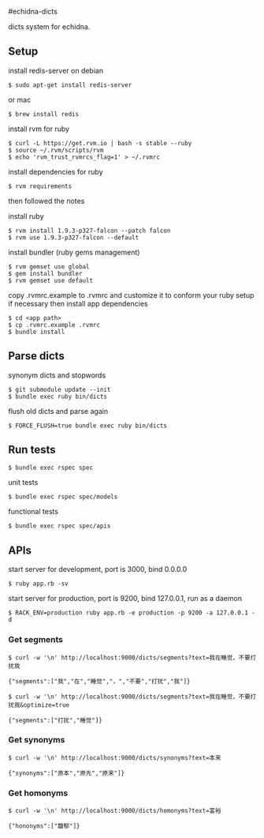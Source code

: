 #echidna-dicts

dicts system for echidna.

## Setup

install redis-server on debian

```
$ sudo apt-get install redis-server
```

or mac

```
$ brew install redis
```

install rvm for ruby

```
$ curl -L https://get.rvm.io | bash -s stable --ruby
$ source ~/.rvm/scripts/rvm
$ echo 'rvm_trust_rvmrcs_flag=1' > ~/.rvmrc
```

install dependencies for ruby

```
$ rvm requirements
```

then followed the notes

install ruby

```
$ rvm install 1.9.3-p327-falcon --patch falcon
$ rvm use 1.9.3-p327-falcon --default
```

install bundler (ruby gems management)

```
$ rvm gemset use global
$ gem install bundler
$ rvm gemset use default
```

copy .rvmrc.example to .rvmrc and customize it to conform your ruby setup if necessary
then install app dependencies

```
$ cd <app path>
$ cp .rvmrc.example .rvmrc
$ bundle install
```

## Parse dicts

synonym dicts and stopwords

```
$ git submodule update --init
$ bundle exec ruby bin/dicts
```
flush old dicts and parse again

```
$ FORCE_FLUSH=true bundle exec ruby bin/dicts
```

## Run tests

```
$ bundle exec rspec spec
```

unit tests

```
$ bundle exec rspec spec/models
```

functional tests

```
$ bundle exec rspec spec/apis
```

## APIs

start server for development, port is 3000, bind 0.0.0.0

```
$ ruby app.rb -sv
```

start server for production, port is 9200, bind 127.0.0.1, run as a daemon

```
$ RACK_ENV=production ruby app.rb -e production -p 9200 -a 127.0.0.1 -d
```

### Get segments

```
$ curl -w '\n' http://localhost:9000/dicts/segments?text=我在睡觉，不要打扰我

{"segments":["我","在","睡觉","，","不要","打扰","我"]}
```

```
$ curl -w '\n' http://localhost:9000/dicts/segments?text=我在睡觉，不要打扰我&optimize=true

{"segments":["打扰","睡觉"]}
```

### Get synonyms

```
$ curl -w '\n' http://localhost:9000/dicts/synonyms?text=本来

{"synonyms":["原本","原先","原来"]}
```

### Get homonyms

```
$ curl -w '\n' http://localhost:9000/dicts/homonyms?text=富裕

{"hononyms":["馥郁"]}
```

